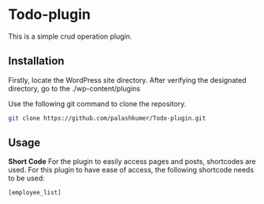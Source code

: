 # Todo-plugin
This is a simple crud operation plugin.
## Installation
Firstly, locate the WordPress site directory. After verifying the designated directory, go to the ./wp-content/plugins

Use the following git command to clone the repository. <br>
```bash
git clone https://github.com/palashkumer/Todo-plugin.git
```


## Usage
**Short Code**
For the plugin to easily access pages and posts, shortcodes are used. For this plugin to have ease of access, the following shortcode needs to be used: <br>
```
[employee_list]
```
